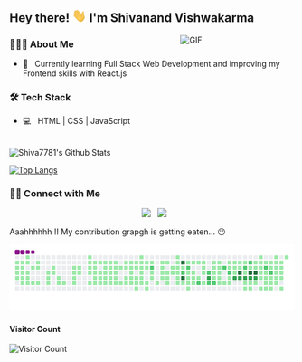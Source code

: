 <h2> Hey there!  <img src="https://raw.githubusercontent.com/devSouvik/devSouvik/master/Hi.gif" width="25"> I'm Shivanand Vishwakarma</h2>


<img align="right" alt="GIF" src="https://github.com/devSouvik/devSouvik/blob/master/gif4.gif?raw=true" width="40%"/>

<!-- https://raw.githubusercontent.com/devSouvik/devSouvik/master/gif3.gif -->

<h3> 👨🏻‍💻 About Me </h3>

- 🔭 &nbsp; Currently learning Full Stack Web Development and improving my Frontend skills with React.js
<!-- - 🤔 &nbsp; Exploring new technologies and quick hacks and making boring stuffs automated.
- 🎓 &nbsp; Studying Computer Science, computer programming and Mathematics.
- 💼 &nbsp; Developer by profession.
- 🌱 &nbsp; InfoSec Enthusiast. 
- ✍️ &nbsp; Watching Anime and trying out latest design trends. 
- ☕ &nbsp; `mood == 'boosted' if coffee == 'perfectly brewed' else '!boosted'` -->

<h3>🛠 Tech Stack</h3>

- 💻 &nbsp; HTML | CSS | JavaScript 
<!-- - 🌐 &nbsp; React.js | Android | Flutter | J2EE | node.js
- 🛢 &nbsp; MySQL | Firebase | Xampp
- 🔧 &nbsp; Android Studio | PyCharm | Visual Studio code | Eclipse | Git
- 🖥 &nbsp; Adobe Xd | Adobe Illustrator | Adobe Photoshop | OpenShot -->

<br>

<!-- ![souvik's Github Stats](https://github-readme-stats.vercel.app/api?username=devSouvik&show_icons=true&title_color=fff&icon_color=79ff97&text_color=9f9f9f&bg_color=151515) -->

<img align="center" src="https://github-readme-stats.vercel.app/api?username=Shiva7781&include_all_commits=true&count_private=true&show_icons=true&line_height=20&title_color=7A7ADB&icon_color=2234AE&text_color=D3D3D3&bg_color=0,000000,130F40" alt="Shiva7781's Github Stats">

</br>


[![Top Langs](https://github-readme-stats.vercel.app/api/top-langs/?username=Shiva7781&layout=compact&text_color=daf7dc&bg_color=151515)](https://github.com/Shiva7781/github-readme-stats)

<h3> 🤝🏻 Connect with Me </h3>
<p align="center">
&nbsp; <a href="https://www.linkedin.com/in/shivanand-vishwakarma/" target="_blank" rel="noopener noreferrer"><img src="https://img.icons8.com/plasticine/100/000000/linkedin.png" width="50" /></a>
&nbsp; <a href="mailto:shivavishwakarma7781@gmail.com" target="_blank" rel="noopener noreferrer"><img src="https://img.icons8.com/plasticine/100/000000/gmail.png"  width="50" /></a>
<!-- &nbsp; <a href="https://twitter.com/_souvikguria" target="_blank" rel="noopener noreferrer"><img src="https://img.icons8.com/plasticine/100/000000/twitter.png" width="50" /></a>   -->
<!-- &nbsp; <a href="https://www.instagram.com/the_caffeine__addict/" target="_blank" rel="noopener noreferrer"><img src="https://img.icons8.com/plasticine/100/000000/instagram-new.png" width="50" /></a> -->
</p>

Aaahhhhhh !! My contribution grapgh is getting eaten... 😶
<p> 
 <img src="https://raw.githubusercontent.com/devSouvik/devSouvik/output/github-contribution-grid-snake.gif" />
</p>

<!-- addded on 3rd May 2022 -->

#### **Visitor Count**
 ![Visitor Count](https://profile-counter.glitch.me/{Shiva7781}/count.svg)
